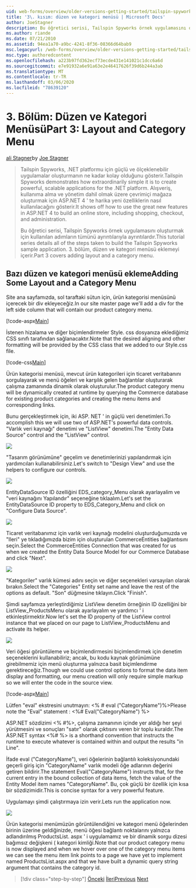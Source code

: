 ```yaml
---
uid: web-forms/overview/older-versions-getting-started/tailspin-spyworks/tailspin-spyworks-part-3
title: '3\. kısım: düzen ve kategori menüsü | Microsoft Docs'
author: JoeStagner
description: Bu öğretici serisi, Tailspin Spyworks örnek uygulamasını oluşturmak için kullanılan adımların tümünü ayrıntılarıyla ayrıntılardır. 3\. bölüm, düzen ve kategori menüsü eklemeyi içerir.
ms.author: riande
ms.date: 07/21/2010
ms.assetid: 94ea1a70-a9bc-4241-8f36-08366d64bab9
msc.legacyurl: /web-forms/overview/older-versions-getting-started/tailspin-spyworks/tailspin-spyworks-part-3
msc.type: authoredcontent
ms.openlocfilehash: a223b97fd362ecf73ecde431e141021c1dcc6a6d
ms.sourcegitcommit: e7e91932a6e91a63e2e46417626f39d6b244a3ab
ms.translationtype: MT
ms.contentlocale: tr-TR
ms.lasthandoff: 03/06/2020
ms.locfileid: "78639120"
---
```

# <a name="part-3-layout-and-category-menu"></a><span data-ttu-id="97a14-104">3\. Bölüm: Düzen ve Kategori Menüsü</span><span class="sxs-lookup"><span data-stu-id="97a14-104">Part 3: Layout and Category Menu</span></span>

<span data-ttu-id="97a14-105">[ali Stagner](https://github.com/JoeStagner)</span><span class="sxs-lookup"><span data-stu-id="97a14-105">by [Joe Stagner](https://github.com/JoeStagner)</span></span>

> <span data-ttu-id="97a14-106">Tailspin Spyworks, .NET platformu için güçlü ve ölçeklenebilir uygulamalar oluşturmanın ne kadar kolay olduğunu gösterir.</span><span class="sxs-lookup"><span data-stu-id="97a14-106">Tailspin Spyworks demonstrates how extraordinarily simple it is to create powerful, scalable applications for the .NET platform.</span></span> <span data-ttu-id="97a14-107">Alışveriş, kullanıma alma ve yönetim dahil olmak üzere çevrimiçi mağaza oluşturmak için ASP.NET 4 ' te harika yeni özelliklerin nasıl kullanılacağını gösterir.</span><span class="sxs-lookup"><span data-stu-id="97a14-107">It shows off how to use the great new features in ASP.NET 4 to build an online store, including shopping, checkout, and administration.</span></span>
> 
> <span data-ttu-id="97a14-108">Bu öğretici serisi, Tailspin Spyworks örnek uygulamasını oluşturmak için kullanılan adımların tümünü ayrıntılarıyla ayrıntılardır.</span><span class="sxs-lookup"><span data-stu-id="97a14-108">This tutorial series details all of the steps taken to build the Tailspin Spyworks sample application.</span></span> <span data-ttu-id="97a14-109">3\. bölüm, düzen ve kategori menüsü eklemeyi içerir.</span><span class="sxs-lookup"><span data-stu-id="97a14-109">Part 3 covers adding layout and a category menu.</span></span>

## <a id="_Toc260221669"></a><span data-ttu-id="97a14-110">Bazı düzen ve kategori menüsü ekleme</span><span class="sxs-lookup"><span data-stu-id="97a14-110">Adding Some Layout and a Category Menu</span></span>

<span data-ttu-id="97a14-111">Site ana sayfamızda, sol taraftaki sütun için, ürün kategorisi menüsünü içerecek bir div ekleyeceğiz.</span><span class="sxs-lookup"><span data-stu-id="97a14-111">In our site master page we'll add a div for the left side column that will contain our product category menu.</span></span>

[!code-aspx[Main](tailspin-spyworks-part-3/samples/sample1.aspx)]

<span data-ttu-id="97a14-112">İstenen hizalama ve diğer biçimlendirmeler Style. css dosyanıza eklediğimiz CSS sınıfı tarafından sağlanacaktır.</span><span class="sxs-lookup"><span data-stu-id="97a14-112">Note that the desired aligning and other formatting will be provided by the CSS class that we added to our Style.css file.</span></span>

[!code-css[Main](tailspin-spyworks-part-3/samples/sample2.css)]

<span data-ttu-id="97a14-113">Ürün kategorisi menüsü, mevcut ürün kategorileri için ticaret veritabanını sorgulayarak ve menü öğeleri ve karşılık gelen bağlantılar oluşturarak çalışma zamanında dinamik olarak oluşturulur.</span><span class="sxs-lookup"><span data-stu-id="97a14-113">The product category menu will be dynamically created at runtime by querying the Commerce database for existing product categories and creating the menu items and corresponding links.</span></span>

<span data-ttu-id="97a14-114">Bunu gerçekleştirmek için, iki ASP. NET ' in güçlü veri denetimleri.</span><span class="sxs-lookup"><span data-stu-id="97a14-114">To accomplish this we will use two of ASP.NET's powerful data controls.</span></span> <span data-ttu-id="97a14-115">"Varlık veri kaynağı" denetimi ve "ListView" denetimi.</span><span class="sxs-lookup"><span data-stu-id="97a14-115">The "Entity Data Source" control and the "ListView" control.</span></span>

![](tailspin-spyworks-part-3/_static/image1.jpg)

<span data-ttu-id="97a14-116">"Tasarım görünümüne" geçelim ve denetimlerinizi yapılandırmak için yardımcıları kullanabilirsiniz.</span><span class="sxs-lookup"><span data-stu-id="97a14-116">Let's switch to "Design View" and use the helpers to configure our controls.</span></span>

![](tailspin-spyworks-part-3/_static/image2.jpg)

<span data-ttu-id="97a14-117">EntityDataSource ID özelliğini EDS\_category\_Menu olarak ayarlayalim ve "veri kaynağını Yapılandır" seçeneğine tıklaalım.</span><span class="sxs-lookup"><span data-stu-id="97a14-117">Let's set the EntityDataSource ID property to EDS\_Category\_Menu and click on "Configure Data Source".</span></span>

![](tailspin-spyworks-part-3/_static/image3.jpg)

<span data-ttu-id="97a14-118">Ticaret veritabanımız için varlık veri kaynağı modelini oluşturduğumuzda ve "Ileri" ye tıkladığımızda bizim için oluşturulan CommerceEntities bağlantısını seçin.</span><span class="sxs-lookup"><span data-stu-id="97a14-118">Select the CommerceEntities Connection that was created for us when we created the Entity Data Source Model for our Commerce Database and click "Next".</span></span>

![](tailspin-spyworks-part-3/_static/image4.jpg)

<span data-ttu-id="97a14-119">"Kategoriler" varlık kümesi adını seçin ve diğer seçenekleri varsayılan olarak bırakın.</span><span class="sxs-lookup"><span data-stu-id="97a14-119">Select the "Categories" Entity set name and leave the rest of the options as default.</span></span> <span data-ttu-id="97a14-120">"Son" düğmesine tıklayın.</span><span class="sxs-lookup"><span data-stu-id="97a14-120">Click "Finish".</span></span>

<span data-ttu-id="97a14-121">Şimdi sayfamıza yerleştirdiğimiz ListView denetim örneğinin ID özelliğini bir ListView\_ProductsMenu olarak ayarlayalım ve yardımcı ' i etkinleştirmektir.</span><span class="sxs-lookup"><span data-stu-id="97a14-121">Now let's set the ID property of the ListView control instance that we placed on our page to ListView\_ProductsMenu and activate its helper.</span></span>

![](tailspin-spyworks-part-3/_static/image5.jpg)

<span data-ttu-id="97a14-122">Veri öğesi görüntüleme ve biçimlendirmesini biçimlendirmek için denetim seçeneklerini kullanabiliriz; ancak, bu kodu kaynak görünümüne girebilmemiz için menü oluşturma yalnızca basit biçimlendirme gerektireceğiz.</span><span class="sxs-lookup"><span data-stu-id="97a14-122">Though we could use control options to format the data item display and formatting, our menu creation will only require simple markup so we will enter the code in the source view.</span></span>

[!code-aspx[Main](tailspin-spyworks-part-3/samples/sample3.aspx)]

<span data-ttu-id="97a14-123">Lütfen "eval" ekstresini unutmayın: &lt;% # eval ("CategoryName")%&gt;</span><span class="sxs-lookup"><span data-stu-id="97a14-123">Please note the "Eval" statement : &lt;%# Eval("CategoryName") %&gt;</span></span>

<span data-ttu-id="97a14-124">ASP.NET sözdizimi &lt;% #%&gt;, çalışma zamanının içinde yer aldığı her şeyi yürütmesini ve sonuçları "satır" olarak çıktısını veren bir toplu kuraldır.</span><span class="sxs-lookup"><span data-stu-id="97a14-124">The ASP.NET syntax &lt;%# %&gt; is a shorthand convention that instructs the runtime to execute whatever is contained within and output the results "in Line".</span></span>

<span data-ttu-id="97a14-125">İfade eval ("CategoryName"), veri öğelerinin bağlantılı koleksiyonundaki geçerli giriş için "CategoryName" varlık modeli öğe adlarının değerini getiren bildirir.</span><span class="sxs-lookup"><span data-stu-id="97a14-125">The statement Eval("CategoryName") instructs that, for the current entry in the bound collection of data items, fetch the value of the Entity Model item names "CategoryName".</span></span> <span data-ttu-id="97a14-126">Bu, çok güçlü bir özellik için kısa bir sözdizimidir.</span><span class="sxs-lookup"><span data-stu-id="97a14-126">This is concise syntax for a very powerful feature.</span></span>

<span data-ttu-id="97a14-127">Uygulamayı şimdi çalıştırmaya izin verir.</span><span class="sxs-lookup"><span data-stu-id="97a14-127">Lets run the application now.</span></span>

![](tailspin-spyworks-part-3/_static/image6.jpg)

<span data-ttu-id="97a14-128">Ürün kategorisi menümüzün görüntülendiğini ve kategori menü öğelerinden birinin üzerine geldiğinizde, menü öğesi bağlantı noktalarını yalnızca adlandırılmış ProductsList. aspx ' i uygulamamız ve bir dinamik sorgu dizesi bağımsız değişkeni (  kategori kimliği.</span><span class="sxs-lookup"><span data-stu-id="97a14-128">Note that our product category menu is now displayed and when we hover over one of the category menu items we can see the menu item link points to a page we have yet to implement named ProductsList.aspx and that we have built a dynamic query string argument that contains the category id.</span></span>

> [!div class="step-by-step"]
> <span data-ttu-id="97a14-129">[Önceki](tailspin-spyworks-part-2.md)
> [İleri](tailspin-spyworks-part-4.md)</span><span class="sxs-lookup"><span data-stu-id="97a14-129">[Previous](tailspin-spyworks-part-2.md)
[Next](tailspin-spyworks-part-4.md)</span></span>
